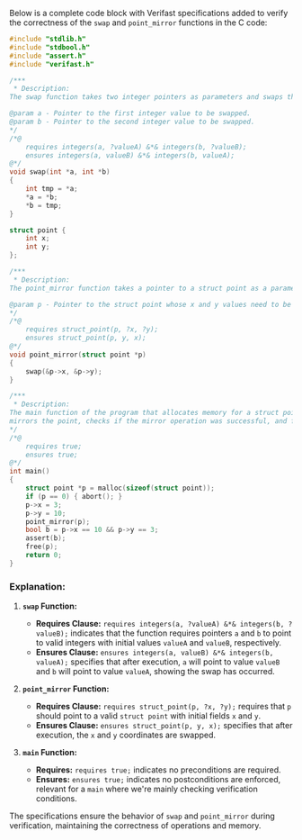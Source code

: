 Below is a complete code block with Verifast specifications added to verify the correctness of the `swap` and `point_mirror` functions in the C code:

```c
#include "stdlib.h"
#include "stdbool.h"
#include "assert.h"
#include "verifast.h"

/***
 * Description:
The swap function takes two integer pointers as parameters and swaps the values they point to.

@param a - Pointer to the first integer value to be swapped.
@param b - Pointer to the second integer value to be swapped.
*/
/*@
    requires integers(a, ?valueA) &*& integers(b, ?valueB);
    ensures integers(a, valueB) &*& integers(b, valueA);
@*/
void swap(int *a, int *b)
{
    int tmp = *a;
    *a = *b;
    *b = tmp;
}

struct point {
    int x;
    int y;
};

/***
 * Description:
The point_mirror function takes a pointer to a struct point as a parameter and swaps the x and y values of the point.

@param p - Pointer to the struct point whose x and y values need to be swapped.
*/
/*@
    requires struct_point(p, ?x, ?y);
    ensures struct_point(p, y, x);
@*/
void point_mirror(struct point *p)
{
    swap(&p->x, &p->y);
}

/***
 * Description: 
The main function of the program that allocates memory for a struct point, initializes its x and y values, 
mirrors the point, checks if the mirror operation was successful, and frees the allocated memory before exiting.
*/
/*@
    requires true;
    ensures true;
@*/
int main()
{
    struct point *p = malloc(sizeof(struct point));
    if (p == 0) { abort(); }
    p->x = 3;
    p->y = 10;
    point_mirror(p);
    bool b = p->x == 10 && p->y == 3;
    assert(b);
    free(p);
    return 0;
}
```

### Explanation:

1. **`swap` Function:**
   - **Requires Clause:** `requires integers(a, ?valueA) &*& integers(b, ?valueB);` indicates that the function requires pointers `a` and `b` to point to valid integers with initial values `valueA` and `valueB`, respectively.
   - **Ensures Clause:** `ensures integers(a, valueB) &*& integers(b, valueA);` specifies that after execution, `a` will point to value `valueB` and `b` will point to value `valueA`, showing the swap has occurred.

2. **`point_mirror` Function:**
   - **Requires Clause:** `requires struct_point(p, ?x, ?y);` requires that `p` should point to a valid `struct point` with initial fields `x` and `y`.
   - **Ensures Clause:** `ensures struct_point(p, y, x);` specifies that after execution, the `x` and `y` coordinates are swapped.

3. **`main` Function:**
   - **Requires:** `requires true;` indicates no preconditions are required.
   - **Ensures:** `ensures true;` indicates no postconditions are enforced, relevant for a `main` where we're mainly checking verification conditions.

The specifications ensure the behavior of `swap` and `point_mirror` during verification, maintaining the correctness of operations and memory.

